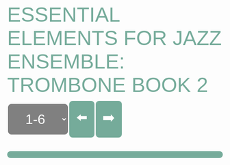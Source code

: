   <head>
  <style>
    img {
      height: auto;
      width: 100%;
      display: inline-block;
      margin-bottom: 0.5rem;
    }
    select {
      color: white;
      background-color: gray;
      font-family: arial;
      font-size: 2rem;
      border-radius: 0.5rem;
      height: 4.5rem;
      text-align: center;
      margin: 0.1rem;
    }
    #top {
      margin-bottom: 0.5rem;
      font-family: arial;
      font-size: 3rem;
      color: #75ab9a;
    }
    #exercises {
      display:flex;
      align-items: center;
      font-family: arial;
      font-size: 3rem;
    }
    #numberSelect {
      display: flex;
      flex-wrap: wrap;
      align-content: space-between;
    }
    #numberButton {
      font-family:Arial, Helvetica, sans-serif;
      font-size: 2rem;
      border-radius: 0.5rem;
      background-color: #75ab9a;
      color: white;
      padding: 1rem;
      margin: 0.1rem;
      text-decoration: none;
    }
    #transport {
      display: flex;
      align-items:center;
      flex-wrap: wrap;
    }
    #audioControl {
      display: flex;
      flex-wrap: wrap;
      align-items:center;
      margin-right:3rem;
    }
    #nav {
      display: flex;
    }
    #navButton {
      cursor: pointer;
      font-size: 2rem;
      border-radius: 0.5rem;
      background-color: #75ab9a;
      color: white;
      padding: 1rem;
      margin: 0.1rem;
      text-decoration: none;
    }
    #pad {
      height: 1440px;
    }
  </style>
</head>
<body onload="selectFunction()">
  <div id="top" style="font-family:Arial, Helvetica, sans-serif">ESSENTIAL ELEMENTS FOR JAZZ ENSEMBLE:<br>TROMBONE BOOK 2</div>
    <div id="exercises">
    <select id="exerciseSelect" onchange="selectFunction()">
    <option>1-6</option>
    <option>7-13</option>
    <option>14-18</option>
    <option>19-25</option>
    <option>26-32</option>
    <option>33-39</option>
    <option>40-46</option>
    <option>47-53</option>
    <option>54-59</option>
    <option>60-65</option>
    <option>66-71</option>
    <option>72-77</option>
    <option>78-84</option>
    <option>85-91</option>
    <option>92-95</option>
    <option>96-98</option>
    <option>99-104</option>
    <option>105-109</option>
    <option>110-112</option>
    <option>113-114</option>
    <option>115-121</option>
    <option>122-125</option>
    <option>126-128</option>
    <option>129-130</option>
    <option>131-135</option>
    <option>136-140</option>
    <option>141-143</option>
    <option>144-146</option>
    <option>147-152</option>
    <option>153-158</option>
    <option>159-160</option>
    <option>161-163</option>
    <option>164-170</option>
    <option>171-178</option>
    <option>179-180</option>
    <option>181-182</option>
    <option>183-186</option>
    <option>187-191</option>
    <option>192-193</option>
    <option>194-195</option>
    <option>196-199</option>
    <option>200-202</option>
    <option>203-207</option>
    <option>208-210</option>
  </select>
    <div id="navButton" onclick="pagePrevious(); selectFunction();">⬅️</div>
    <div id="navButton" onclick="pageNext(); selectFunction();">➡️</div>
    </div>
      <br>
  <div id="numberSelect"></div>
  <hr style="height:1rem;
  border-radius:0.5rem;
  background-color:#75ab9a;
  border-style:none;">
  <div id="music"></div>
  <div id="pad"></div>

  <script>
    //BUTTONS//
    function pagePrevious() {
      var x = 
      document.getElementById("exerciseSelect").selectedIndex;
      document.getElementById("exerciseSelect").selectedIndex = x - 1;
      }
    function pageNext() {
      var x = 
      document.getElementById("exerciseSelect").selectedIndex;
      document.getElementById("exerciseSelect").selectedIndex = x + 1;
      }
    //PLAY//
    function audioPlay(id) {
      var z = document.getElementById(id);
      z.play();
      }
    //RESTART//
    function audioRestart(id) {
      var y = document.getElementById(id);   
      y.currentTime=0;
      y.pause();
      }
    //PLAYBACKRATE//
    //Needed '' in function call to read as id//
    function audioRate(l,m) {
      var r = document.getElementById(l);
      var v = document.getElementById(m).value;
      r.playbackRate = v;
    }
    //LOOP//
    const aud_dir = "https://low-brass-assets.s3.us-west-1.amazonaws.com/jz2/audio/";
    const aud_name = ""
    const aud_path = `${aud_dir}${aud_name}`;
    const img_dir = "https://low-brass-assets.s3.us-west-1.amazonaws.com/jz2/graphics/"
    const img_name = "";
    const img_path = `${img_dir}${img_name}`;

    function selectFunction() {
     let text1 = "";
     let text2 = "";
     var x = document.getElementById("exerciseSelect").value;
     const myArray = x.split("-");
     var h = myArray[0];
     var i = parseInt(h);
     var j = myArray[1];
     var num = parseInt(j);
     for (; i <= num; i++) 
      {
        var img = "<img id=exercise" + i + " src=" + img_path + i + ".jpg>";
        var play = "<a id=navButton onclick=audioPlay(" + i + ")>▶️</a>"
        var aud = "<audio id=" + i + " preload='none'><source src=" +  aud_path + i + ".mp3></audio><a id=navButton onclick=audioRestart(" + i + ")>🔃</a>";
        var rate = "<select id=pbr" + i + " onchange=audioRate(" + i + ",'pbr" + i + "')><option value='0.5' >x0.5</option><option value='0.75'>x0.75</option><option value='1' selected>x1</option></select>";
        var top = "<a id=navButton href=#top>🔝</a>";
        var exP = "<a id=navButton href=#exercise" + (i - 1) + ">⬅️</a>";
        var exN = "<a id=navButton href=#exercise" + (i - -1) + ">➡️</a>";
        var line = "<hr style=height:1rem;border-radius:0.5rem;background-color:#75ab9a;border-style:none;>"
        text1 += img + "<div id=transport><div id=audioControl>" + play + aud + rate + "</div><div id=nav>" + top + exP + exN + "</div></div>" + "<br>" + line;
        text2 += "<a id=numberButton href=#exercise" + i + "> " + i + "</a>"
      }
       document.getElementById("music").innerHTML = text1;
       document.getElementById("numberSelect").innerHTML = text2;
     }
  </script>
  </body>
